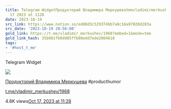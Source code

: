 ```yaml
---
title: Telegram WidgetПродукторий Владимира Меркушеваtmevladimirmerkushev196848K viewsOct
  17 2023 at 1128
date: 2023-10-19
src_link: https://www.notion.so/ed88d3c529374bb7a8c16a97020d283a
src_date: '2023-10-19 20:56:00'
gold_link: https://t.me/vladimir_merkushev/1968?embed=1&mode=tme
gold_link_hash: 35b981fb0dd05ffb80edd7ede2004618
tags:
- '#host_t_me'
---
```






Telegram Widget




















[*![](https://cdn4.cdn-telegram.org/file/jnplQE6qdj9v6Gh9MyW31H4NA8BmYVJ3c4esfDJ_28SZ67vWhZ8ozdt7CwRnbn6LeGtsl_ZDxzjTinCd_u22oKnGRnYoQTgUna5-NO-HjYOQ0k-R0zXjd2MaZR6c8lGHmja4oC_rH41e1xeCTUkjxWRkIQwLVmMc1C5xKBmkgRiPpJdWshZKArnEFlVctEy0n9PlZkL71njMhJxZz4S8x4YeX9F5ViMbC6u187AB9Qyphyhe549jLuR2rF-ekqS5iw_D9XRxrIBUWQH_5GTSxYVuG2BGN-FLbdPIkOWsspYADAoWqc01swPO6duuEWZpppph88pMeM1AL5Y5uu-V4A.jpg)*](https://t.me/vladimir_merkushev)



[Продукторий Владимира Меркушева](https://t.me/vladimir_merkushev)
[​](https://telegra.ph/file/ee44ae083e64d974b7b15.jpg)#producthumor


[t.me/vladimir\_merkushev/1968](https://t.me/vladimir_merkushev/1968)

4.8K views[Oct 17, 2023 at 11:28](https://t.me/vladimir_merkushev/1968)